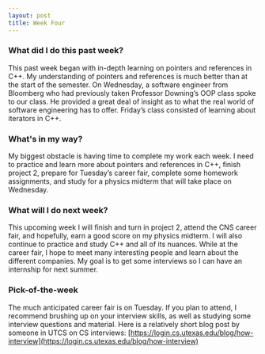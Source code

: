 ```yaml
---
layout: post
title: Week Four
---
```


### What did I do this past week?
This past week began with in-depth learning on pointers and references in C++. My understanding of pointers and references is much better than at the start of the semester. On Wednesday, a software engineer from Bloomberg who had previously taken Professor Downing’s OOP class spoke to our class. He provided a great deal of insight as to what the real world of software engineering has to offer. Friday’s class consisted of learning about iterators in C++.

### What's in my way?
My biggest obstacle is having time to complete my work each week. I need to practice and learn more about pointers and references in C++, finish project 2, prepare for Tuesday’s career fair, complete some homework assignments, and study for a physics midterm that will take place on Wednesday.

### What will I do next week?
This upcoming week I will finish and turn in project 2, attend the CNS career fair, and hopefully, earn a good score on my physics midterm. I will also continue to practice and study C++ and all of its nuances. While at the career fair, I hope to meet many interesting people and learn about the different companies. My goal is to get some interviews so I can have an internship for next summer. 

### Pick-of-the-week
The much anticipated career fair is on Tuesday. If you plan to attend, I recommend brushing up on your interview skills, as well as studying some interview questions and material. Here is a relatively short blog post by someone in UTCS on CS interviews: [https://login.cs.utexas.edu/blog/how-interview](https://login.cs.utexas.edu/blog/how-interview) 